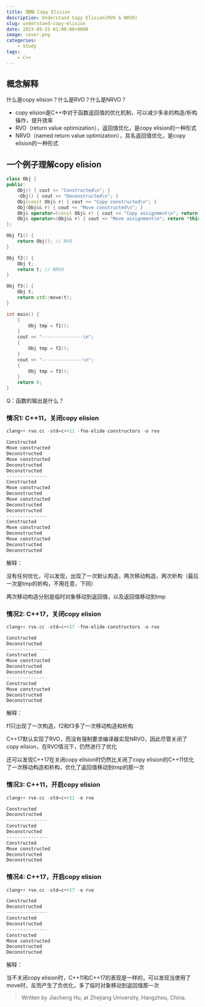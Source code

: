 ```yaml
---
title: 理解 Copy Elision
description: Understand Copy Elision(RVO & NRVO)
slug: understand-copy-elision
date: 2023-09-25 01:00:00+0000
image: cover.png
categories:
    - Study
tags:
    - C++
---
```


## 概念解释

什么是copy elision？什么是RVO？什么是NRVO？

- copy elision是C++中对于函数返回值的优化机制，可以减少多余的构造/析构操作，提升效率
- RVO（return value optimization），返回值优化，是copy elision的一种形式
- NRVO（named return value optimization），具名返回值优化，是copy elision的一种形式

## 一个例子理解copy elision

```cpp
class Obj {
public:
    Obj() { cout << "Constructed\n"; }
    ~Obj() { cout << "Deconstructed\n"; }
    Obj(const Obj& r) { cout << "Copy constructed\n"; }
    Obj(Obj&& r) { cout << "Move constructed\n"; }
    Obj& operator=(const Obj& r) { cout << "Copy assignment\n"; return *this; }
    Obj& operator=(Obj&& r) { cout << "Move assignment\n"; return *this; }
};

Obj f1() {
    return Obj(); // RVO
}

Obj f2() {
    Obj t;
    return t; // NRVO
}

Obj f3() {
    Obj t;
    return std::move(t);
}

int main() {
    {
        Obj tmp = f1();
    }
    cout << "---------------\n";
    {
        Obj tmp = f2();
    }
    cout << "---------------\n";
    {
        Obj tmp = f3();
    }
    return 0;
}
```

Q：函数的输出是什么？

### 情况1: C++11，关闭copy elision

```cpp
clang++ rvo.cc -std=c++11 -fno-elide-constructors -o rvo
```

```cpp
Constructed
Move constructed
Deconstructed
Move constructed
Deconstructed
Deconstructed
---------------
Constructed
Move constructed
Deconstructed
Move constructed
Deconstructed
Deconstructed
---------------
Constructed
Move constructed
Deconstructed
Move constructed
Deconstructed
Deconstructed
```

解释：

没有任何优化，可以发现，出现了一次默认构造，两次移动构造，两次析构（最后一次是tmp的析构，不用在意，下同）

两次移动构造分别是临时对象移动到返回值，以及返回值移动到tmp

### 情况2: C++17，关闭copy elision

```cpp
clang++ rvo.cc -std=c++17 -fno-elide-constructors -o rvo
```

```cpp
Constructed
Deconstructed
---------------
Constructed
Move constructed
Deconstructed
Deconstructed
---------------
Constructed
Move constructed
Deconstructed
Deconstructed
```

解释：

f1只出现了一次构造，f2和f3多了一次移动构造和析构

C++17默认实现了RVO，而没有强制要求编译器实现NRVO，因此尽管关闭了copy elision，在RVO情况下，仍然进行了优化

还可以发现C++17在关闭copy elision时仍然比关闭了copy elision的C++11优化了一次移动构造和析构，优化了返回值移动到tmp的那一次

### 情况3: C++11，开启copy elision

```cpp
clang++ rvo.cc -std=c++11 -o rvo
```

```cpp
Constructed
Deconstructed
---------------
Constructed
Deconstructed
---------------
Constructed
Move constructed
Deconstructed
Deconstructed
```

### 情况4: C++17，开启copy elision

```cpp
clang++ rvo.cc -std=c++17 -o rvo
```

```cpp
Constructed
Deconstructed
---------------
Constructed
Deconstructed
---------------
Constructed
Move constructed
Deconstructed
Deconstructed
```

解释：

当不关闭copy elision时，C++11和C++17的表现是一样的，可以发现当使用了move时，反而产生了负优化，多了临时对象移动到返回值那一次

> Written by Jiacheng Hu, at Zhejiang University, Hangzhou, China.
